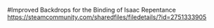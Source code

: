 #Improved Backdrops for the Binding of Isaac Repentance
https://steamcommunity.com/sharedfiles/filedetails/?id=2751333905
